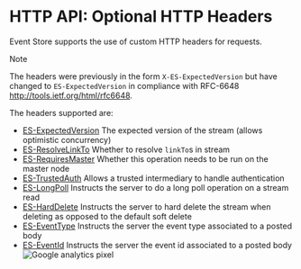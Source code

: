 # HTTP API: Optional HTTP Headers

Event Store supports the use of custom HTTP headers for requests.

> [!NOTE]
>  The headers were previously in the form `X-ES-ExpectedVersion` but have changed to `ES-ExpectedVersion` in compliance with RFC-6648 <http://tools.ietf.org/html/rfc6648>.

The headers supported are:

-   [ES-ExpectedVersion](expected-version.md) The expected version of the stream (allows optimistic concurrency)
-   [ES-ResolveLinkTo](resolve-linkto.md) Whether to resolve `linkTo`s in stream
-   [ES-RequiresMaster](requires-master.md) Whether this operation needs to be run on the master node
-   [ES-TrustedAuth](trusted-intermediary.md) Allows a trusted intermediary to handle authentication
-   [ES-LongPoll](longpoll.md) Instructs the server to do a long poll operation on a stream read
-   [ES-HardDelete](harddelete.md) Instructs the server to hard delete the stream when deleting as opposed to the default soft delete
-   [ES-EventType](eventtype.md) Instructs the server the event type associated to a posted body
-   [ES-EventId](eventid.md) Instructs the server the event id associated to a posted body
    ![Google analytics pixel](https://gaproxy-1.apphb.com/UA-40176181-1/Wiki/Optional-Http-Headers)
